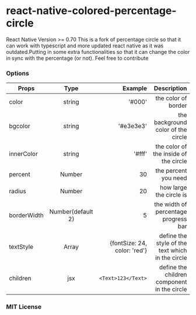 # react-native-colored-percentage-circle

React Native Version >= 0.70
This is a fork of percentage circle so that it can work with typescript and more updated react native as it was outdated.Putting in some extra functionalities so that it can change the color in sync with the percentage (or not). Feel free to contribute

### Options

| Props       |       Type        |                      Example |                                      Description |
| ----------- | :---------------: | ---------------------------: | -----------------------------------------------: |
| color       |      string       |                       '#000' |                              the color of border |
| bgcolor     |      string       |                    '#e3e3e3' |               the background color of the circle |
| innerColor  |      string       |                       '#fff' |            the color of the inside of the circle |
| percent     |      Number       |                           30 |                             the percent you need |
| radius      |      Number       |                           20 |                          how large the circle is |
| borderWidth | Number(default 2) |                            5 |             the width of percentage progress bar |
| textStyle   |       Array       | {fontSize: 24, color: 'red'} | define the style of the text which in the circle |
| children    |        jsx        |           `<Text>123</Text>` |      define the children component in the circle |

### MIT License
